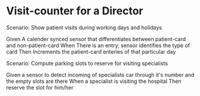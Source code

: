 # Visit-counter for a Director

Scenario: Show patient visits during working days and holidays

  Given A calender synced sensor that differentiates between patient-card and non-patient-card
  When There is an entry, sensor identifies the type of card
  Then Increments the patient-card enteries of that particular day

Scenario: Compute parking slots to reserve for visiting specialists

  Given  a sensor to detect incoming of specialists car
  through it's number and the empty slots are there
  When a specialist is visiting the hospital Then reserve the slot for him/her
